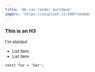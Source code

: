 ```yaml
---
title: 'We can render markdown'
imgSrc: 'https://unsplash.it/200?random'
---
```


### This is an H3

_I'm slanted_

- List item
- List item

```
const foo = 'bar';
```